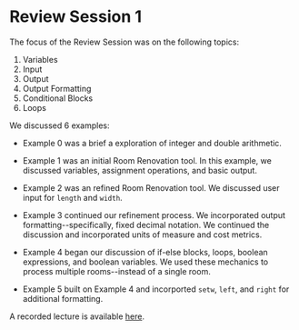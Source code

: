 # Review Session 1

The focus of the Review Session was on the following topics:

  1. Variables
  2. Input
  3. Output
  4. Output Formatting
  5. Conditional Blocks
  6. Loops

We discussed 6 examples:
  
  - Example 0 was a brief a exploration of integer and double arithmetic. 

  - Example 1 was an initial Room Renovation tool. In this example, we
    discussed variables, assignment operations, and basic output.  

  - Example 2 was an refined Room Renovation tool. We discussed user input for
    `length` and `width`.

  - Example 3 continued our refinement process. We incorporated output
    formatting--specifically, fixed decimal notation. We continued the
    discussion and incorporated units of measure and cost metrics.

  - Example 4 began our discussion of if-else blocks, loops, boolean
    expressions, and boolean variables. We used these mechanics to process
    multiple rooms--instead of a single room.

  - Example 5 built on Example 4 and incorported `setw`, `left`, and `right`
    for additional formatting.  

A recorded lecture is available [here](https://youtu.be/JZOl3Rah-PY).

